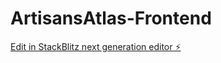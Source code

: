 # ArtisansAtlas-Frontend

[Edit in StackBlitz next generation editor ⚡️](https://stackblitz.com/~/github.com/i-arjunm/ArtisansAtlas-Frontend)